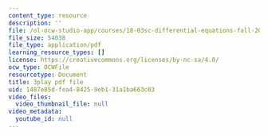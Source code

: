 ```yaml
---
content_type: resource
description: ''
file: /ol-ocw-studio-app/courses/18-03sc-differential-equations-fall-2011/1487e85dfea484259eb131a1ba663c03_te6Mplq3DCU.pdf
file_size: 54038
file_type: application/pdf
learning_resource_types: []
license: https://creativecommons.org/licenses/by-nc-sa/4.0/
ocw_type: OCWFile
resourcetype: Document
title: 3play pdf file
uid: 1487e85d-fea4-8425-9eb1-31a1ba663c03
video_files:
  video_thumbnail_file: null
video_metadata:
  youtube_id: null
---
```

